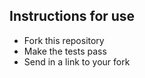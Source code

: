 ## Instructions for use

* Fork this repository
* Make the tests pass
* Send in a link to your fork
